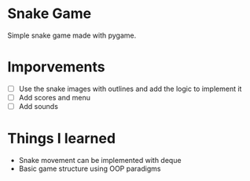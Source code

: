 # Snake Game
Simple snake game made with pygame.

# Imporvements
- [ ] Use the snake images with outlines and add the logic to implement it
- [ ] Add scores and menu
- [ ] Add sounds

# Things I learned
* Snake movement can be implemented with deque
* Basic game structure using OOP paradigms 